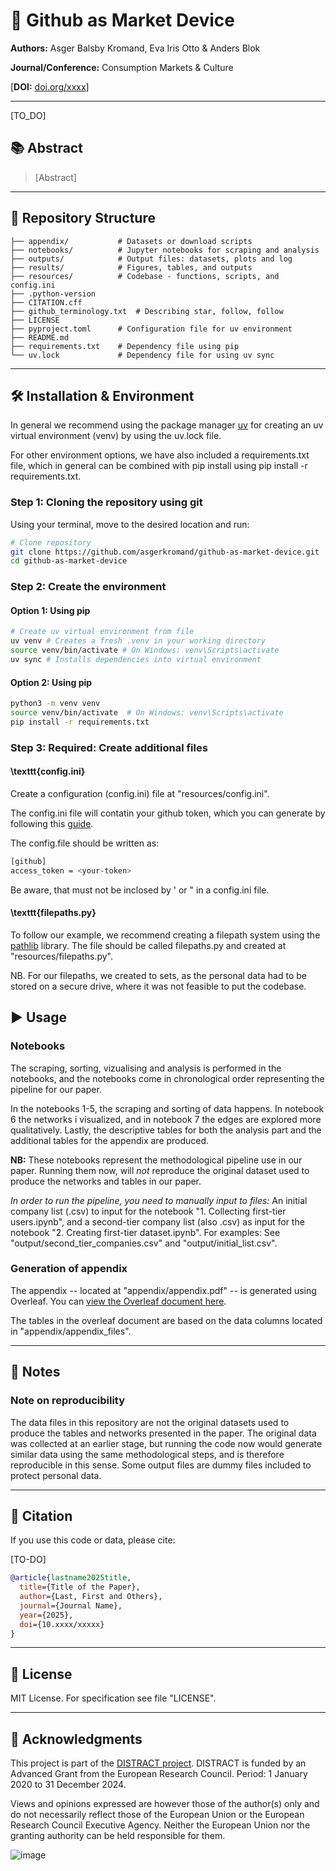 # 📄 Github as Market Device
**Authors:** Asger Balsby Kromand, Eva Iris Otto & Anders Blok

**Journal/Conference:** Consumption Markets & Culture

[**DOI:** [doi.org/xxxx](https://doi.org/xxxx)]

---
[TO_DO]
## 📚 Abstract
> [Abstract]

---

## 📂 Repository Structure
```
├── appendix/           # Datasets or download scripts
├── notebooks/          # Jupyter notebooks for scraping and analysis
├── outputs/            # Output files: datasets, plots and log
├── results/            # Figures, tables, and outputs
├── resources/          # Codebase - functions, scripts, and config.ini
├── .python-version
├── CITATION.cff
├── github_terminology.txt  # Describing star, follow, follow
├── LICENSE
├── pyproject.toml      # Configuration file for uv environment
├── README.md           
├── requirements.txt    # Dependency file using pip
└── uv.lock             # Dependency file for using uv sync
```

---

## 🛠 Installation & Environment

In general we recommend using the package manager [uv](https://docs.astral.sh/uv/) for creating an uv virtual environment (venv) by using the uv.lock file.

For other environment options, we have also included a requirements.txt file, which in general can be combined with pip install using pip install -r requirements.txt.

### Step 1: Cloning the repository using git

Using your terminal, move to the desired location and run:

```bash
# Clone repository
git clone https://github.com/asgerkromand/github-as-market-device.git
cd github-as-market-device
```

### Step 2: Create the environment

#### **Option 1: Using pip**
```bash
# Create uv virtual environment from file
uv venv # Creates a fresh .venv in your working directory
source venv/bin/activate # On Windows: venv\Scripts\activate
uv sync # Installs dependencies into virtual environment
```

#### **Option 2: Using pip**
```bash
python3 -m venv venv
source venv/bin/activate  # On Windows: venv\Scripts\activate
pip install -r requirements.txt
```

### Step 3: Required: Create additional files

#### **\texttt{config.ini}**
Create a configuration (config.ini) file at "resources/config.ini".

The config.ini file will contatin your github token, which you can generate by following this [guide](https://docs.github.com/en/authentication/keeping-your-account-and-data-secure/managing-your-personal-access-tokens).

The config.file should be written as:
```bash
[github]
access_token = <your-token>
```

Be aware, that <your-token> must not be inclosed by ' or " in a config.ini file.

#### **\texttt{filepaths.py}**

To follow our example, we recommend creating a filepath system using the [pathlib](https://docs.python.org/3/library/pathlib.html) library. The file should be called filepaths.py and created at "resources/filepaths.py".

NB. For our filepaths, we created to sets, as the personal data had to be stored on a secure drive, where it was not feasible to put the codebase.

## ▶️ Usage

### Notebooks

The scraping, sorting, vizualising and analysis is performed in the notebooks, and the notebooks come in chronological order representing the pipeline for our paper. 

In the notebooks 1-5, the scraping and sorting of data happens. In notebook 6 the networks i visualized, and in notebook 7 the edges are explored more qualitatively. Lastly, the descriptive tables for both the analysis part and the additional tables for the appendix are produced.

**NB:** These notebooks represent the methodological pipeline use in our paper. Running them now, will *not* reproduce the original dataset used to produce the networks and tables in our paper.

*In order to run the pipeline, you need to manually input to files:* An initial company list (.csv) to input for the notebook "1. Collecting first-tier users.ipynb", and a second-tier company list (also .csv) as input for the notebook "2. Creating first-tier dataset.ipynb". For examples: See "output/second_tier_companies.csv" and "output/initial_list.csv".

### Generation of appendix

The appendix -- located at "appendix/appendix.pdf" -- is generated using Overleaf. You can [view the Overleaf document here](https://www.overleaf.com/read/xvghfbbjntbd#c8aed2).

The tables in the overleaf document are based on the data columns located in "appendix/appendix_files".

---

## 📌 Notes

### Note on reproducibility

The data files in this repository are not the original datasets used to produce the tables and networks presented in the paper. The original data was collected at an earlier stage, but running the code now would generate similar data using the same methodological steps, and is therefore reproducible in this sense. Some output files are dummy files included to protect personal data.

---

## 📜 Citation
If you use this code or data, please cite:

[TO-DO]

```bibtex
@article{lastname2025title,
  title={Title of the Paper},
  author={Last, First and Others},
  journal={Journal Name},
  year={2025},
  doi={10.xxxx/xxxxx}
}
```

---

## 📄 License

MIT License. For specification see file "LICENSE".

---

## 🙌 Acknowledgments

This project is part of the [DISTRACT project](https://sodas.ku.dk/projects/distract/). DISTRACT is funded by an Advanced Grant from the European Research Council. Period: 1 January 2020 to 31 December 2024. 

Views and opinions expressed are however those of the author(s) only and do not necessarily reflect those of the European Union or the European Research Council Executive Agency. Neither the European Union nor the granting authority can be held responsible for them.

![image](https://erc.europa.eu/sites/default/files/inline-images/ERC%20logo.png)